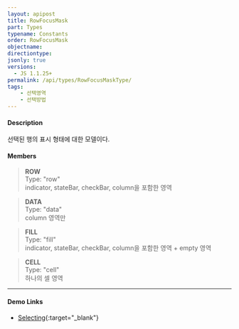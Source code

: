 ```yaml
---
layout: apipost
title: RowFocusMask
part: Types
typename: Constants
order: RowFocusMask
objectname: 
directiontype: 
jsonly: true
versions:
  - JS 1.1.25+
permalink: /api/types/RowFocusMaskType/
tags:
    - 선택영역
    - 선택방법
---
```



#### Description

선택된 행의 표시 형태에 대한 모델이다. 

#### Members

> **ROW**  
> Type: "row"    
> indicator, stateBar, checkBar, column을 포함한 영역            

> **DATA**    
> Type: "data"   
> column 영역만              

> **FILL**    
> Type: "fill"    
> indicator, stateBar, checkBar, column을 포함한 영역 + empty 영역               

> **CELL**    
> Type: "cell"   
> 하나의 셀 영역             

---

#### Demo Links

* [Selecting](http://demo.realgrid.com/GridComponent/Selecting/){:target="_blank"}